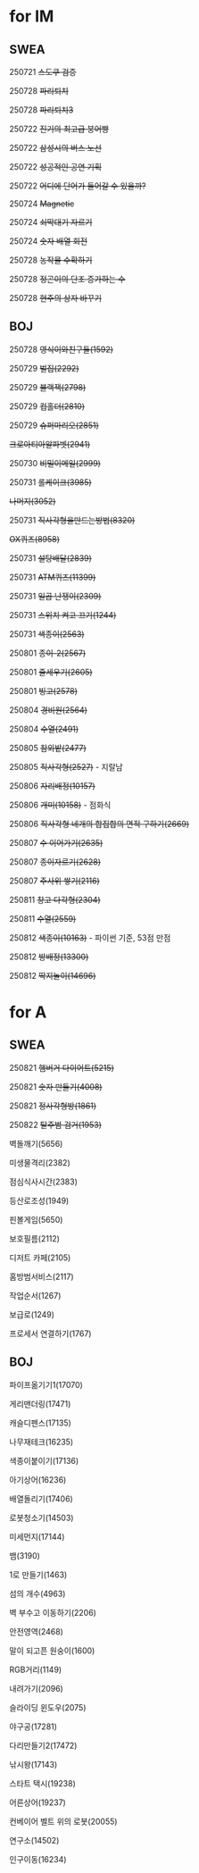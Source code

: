 # for IM
## SWEA
250721 ~~스도쿠 검증~~

250728 ~~파리퇴치~~

250728 ~~파리퇴치3~~

250722 ~~진기의 최고급 붕어빵~~

250722 ~~삼성시의 버스 노선~~

250722 ~~성공적인 공연 기획~~

250722 ~~어디에 단어가 들어갈 수 있을까?~~

250724 ~~Magnetic~~

250724 ~~쇠막대기 자르기~~

250724 ~~숫자 배열 회전~~

250728 ~~농작물 수확하기~~

250728 ~~정곤이의 단조 증가하는 수~~

250728 ~~현주의 상자 바꾸기~~

## BOJ
250728 ~~영식이와친구들(1592)~~

250729 ~~벌집(2292)~~

250729 ~~블랙잭(2798)~~

250729 ~~컵홀더(2810)~~

250729 ~~슈퍼마리오(2851)~~

~~크로아티아알파벳(2941)~~

250730 ~~비밀이메일(2999)~~

250731 ~~롤케이크(3985)~~

~~나머지(3052)~~

250731 ~~직사각형을만드는방법(8320)~~

~~OX퀴즈(8958)~~

250731 ~~설탕배달(2839)~~

250731 ~~ATM퀴즈(11399)~~

250731 ~~일곱 난쟁이(2309)~~

250731 ~~스위치 켜고 끄기(1244)~~

250731 ~~색종이(2563)~~

250801 ~~종이-2(2567)~~

250801 ~~줄세우기(2605)~~

250801 ~~빙고(2578)~~

250804 ~~경비원(2564)~~

250804 ~~수열(2491)~~

250805 ~~참외밭(2477)~~

250805 ~~직사각형(2527)~~ - 지랄남

250806 ~~자리배정(10157)~~

250806 ~~개미(10158)~~ - 점화식

250806 ~~직사각형 네개의 합집합의 면적 구하기(2669)~~

250807 ~~수 이어가기(2635)~~

250807 ~~종이자르기(2628)~~

250807 ~~주사위 쌓기(2116)~~

250811 ~~창고 다각형(2304)~~

250811 ~~수열(2559)~~

250812 ~~색종이(10163)~~ - 파이썬 기준, 53점 만점

250812 ~~방배정(13300)~~

250812 ~~딱지놀이(14696)~~

# for A
## SWEA
250821 ~~햄버거 다이어트(5215)~~

250821 ~~숫자 만들기(4008)~~

250821 ~~정사각형방(1861)~~

250822 ~~탈주범 검거(1953)~~

벽돌깨기(5656)

미생물격리(2382)

점심식사시간(2383)

등산로조성(1949)

핀볼게임(5650)

보호필름(2112)

디저트 카페(2105)

홈방범서비스(2117)

작업순서(1267)

보급로(1249)

프로세서 연결하기(1767)

## BOJ
파이프옮기기1(17070)

게리맨더링(17471)

캐슬디펜스(17135)

나무재테크(16235)

색종이붙이기(17136)

아기상어(16236)

배열돌리기(17406)

로봇청소기(14503)

미세먼지(17144)

뱀(3190)

1로 만들기(1463)

섬의 개수(4963)

벽 부수고 이동하기(2206)

안전영역(2468)

말이 되고픈 원숭이(1600)

RGB거리(1149)

내려가기(2096)

슬라이딩 윈도우(2075)

야구공(17281)

다리만들기2(17472)

낚시왕(17143)

스타트 택시(19238)

어른상어(19237)

컨베이어 벨트 위의 로봇(20055)

연구소(14502)

인구이동(16234)